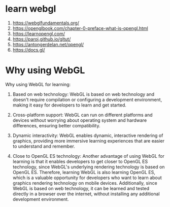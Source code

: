 # learn webgl

1. https://webglfundamentals.org/
2. https://openglbook.com/chapter-0-preface-what-is-opengl.html
3. https://learnopengl.com/
4. https://paroj.github.io/gltut/
5. https://antongerdelan.net/opengl/
6. https://docs.gl/

# Why using WebGL

Why using WebGL for learning:

1. Based on web technology: WebGL is based on web technology and doesn't require compilation or configuring a development environment, making it easy for developers to learn and get started.

2. Cross-platform support: WebGL can run on different platforms and devices without worrying about operating system and hardware differences, ensuring better compatibility.

3. Dynamic interactivity: WebGL enables dynamic, interactive rendering of graphics, providing more immersive learning experiences that are easier to understand and remember.

4. Close to OpenGL ES technology: Another advantage of using WebGL for learning is that it enables developers to get closer to OpenGL ES technology, since WebGL's underlying rendering technology is based on OpenGL ES. Therefore, learning WebGL is also learning OpenGL ES, which is a valuable opportunity for developers who want to learn about graphics rendering technology on mobile devices. Additionally, since WebGL is based on web technology, it can be learned and tested directly in a browser over the internet, without installing any additional development environment.
